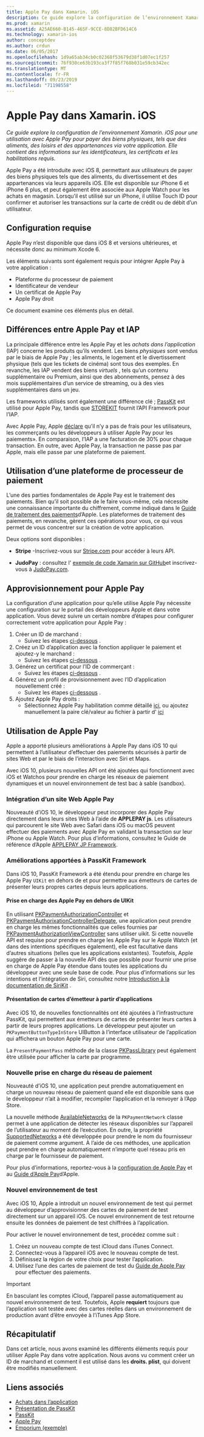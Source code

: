 ```yaml
---
title: Apple Pay dans Xamarin. iOS
description: Ce guide explore la configuration de l’environnement Xamarin. iOS pour une utilisation avec Apple Pay pour payer des biens physiques, tels que des aliments, des loisirs et des appartenances via votre application. Elle contient des informations sur les identificateurs, les certificats et les habilitations requis.
ms.prod: xamarin
ms.assetid: A25AE660-B145-465F-9CCE-8D82BFD614C6
ms.technology: xamarin-ios
author: conceptdev
ms.author: crdun
ms.date: 06/05/2017
ms.openlocfilehash: 1d9a65ab34cb0c02368f53679d38f1d07ec1f257
ms.sourcegitcommit: 76f930ce63b193ca3f7f85f768b031e59cb342ec
ms.translationtype: MT
ms.contentlocale: fr-FR
ms.lasthandoff: 09/23/2019
ms.locfileid: "71198558"
---
```

# <a name="apple-pay-in-xamarinios"></a>Apple Pay dans Xamarin. iOS

_Ce guide explore la configuration de l’environnement Xamarin. iOS pour une utilisation avec Apple Pay pour payer des biens physiques, tels que des aliments, des loisirs et des appartenances via votre application. Elle contient des informations sur les identificateurs, les certificats et les habilitations requis._

Apple Pay a été introduite avec iOS 8, permettant aux utilisateurs de payer des biens physiques tels que des aliments, du divertissement et des appartenances via leurs appareils iOS. Elle est disponible sur iPhone 6 et iPhone 6 plus, et peut également être associée aux Apple Watch pour les achats en magasin. Lorsqu’il est utilisé sur un iPhone, il utilise Touch ID pour confirmer et autoriser les transactions sur la carte de crédit ou de débit d’un utilisateur.

## <a name="requirements"></a>Configuration requise

Apple Pay n’est disponible que dans iOS 8 et versions ultérieures, et nécessite donc au minimum Xcode 6.

Les éléments suivants sont également requis pour intégrer Apple Pay à votre application :

- Plateforme du processeur de paiement
- Identificateur de vendeur
- Un certificat de Apple Pay
- Apple Pay droit

Ce document examine ces éléments plus en détail.

## <a name="differences-between-apple-pay-and-iap"></a>Différences entre Apple Pay et IAP

La principale différence entre les Apple Pay et les *achats dans l’application* (IAP) concerne les produits qu’ils vendent. Les biens *physiques* sont vendus par le biais de Apple Pay ; les aliments, le logement et le divertissement physique (tels que les tickets de cinéma) sont tous des exemples. En revanche, les IAP vendent des biens *virtuels* , tels qu’un contenu supplémentaire ou Premium, ainsi que des abonnements, pensez à des mois supplémentaires d’un service de streaming, ou à des vies supplémentaires dans un jeu.

Les frameworks utilisés sont également une différence clé ; [PassKit](https://developer.apple.com/library/ios/documentation/PassKit/Reference/PKPaymentAuthorizationViewController_Ref/) est utilisé pour Apple Pay, tandis que [STOREKIT](https://developer.apple.com/library/ios/documentation/PassKit/Reference/PKPaymentAuthorizationViewController_Ref/) fournit l’API Framework pour l’IAP.

Avec Apple Pay, Apple [déclare](https://developer.apple.com/apple-pay/Getting-Started-with-Apple-Pay.pdf) qu’il n’y a pas de frais pour les utilisateurs, les commerçants ou les développeurs à utiliser Apple Pay pour les paiements». En comparaison, l’IAP a une facturation de 30% pour chaque transaction. En outre, avec Apple Pay, la transaction ne passe pas par Apple, mais elle passe par une plateforme de paiement.

## <a name="using-a-payment-processor-platform"></a>Utilisation d’une plateforme de processeur de paiement

L’une des parties fondamentales de Apple Pay est le traitement des paiements. Bien qu’il soit possible de le faire vous-même, cela nécessite une connaissance importante du chiffrement, comme indiqué dans le [Guide de traitement des paiements](https://developer.apple.com/library/ios/ApplePay_Guide/ProcessPayment.html)d’Apple.
Les plateformes de traitement des paiements, en revanche, gèrent ces opérations pour vous, ce qui vous permet de vous concentrer sur la création de votre application.

Deux options sont disponibles :

- **Stripe** -Inscrivez-vous sur [Stripe.com](https://stripe.com/) pour accéder à leurs API.

- **JudoPay** : consultez l' [exemple de code Xamarin sur GitHub](https://github.com/Judopay/Xamarin-Sample-App)et inscrivez-vous à [JudoPay.com](https://www.judopay.com/).

## <a name="provisioning-for-apple-pay"></a>Approvisionnement pour Apple Pay

La configuration d’une application pour qu’elle utilise Apple Pay nécessite une configuration sur le portail des développeurs Apple et dans votre application. Vous devez suivre un certain nombre d’étapes pour configurer correctement votre application pour Apple Pay :

1. Créer un ID de marchand :
    - Suivez les étapes [ci-dessous](~/ios/deploy-test/provisioning/capabilities/apple-pay-capabilities.md#merchantid) .
2. Créez un ID d’application avec la fonction appliquer le paiement et ajoutez-y le marchand :
    - Suivez les étapes [ci-dessous](~/ios/deploy-test/provisioning/capabilities/apple-pay-capabilities.md#appid) .
3. Générez un certificat pour l’ID de commerçant :
    - Suivez les étapes [ci-dessous](~/ios/deploy-test/provisioning/capabilities/apple-pay-capabilities.md#certificate) .
4. Générez un profil de provisionnement avec l’ID d’application nouvellement créé :
    - Suivez les étapes [ci-dessous](~/ios/get-started/installation/device-provisioning/manual-provisioning.md#provisioning) .
5. Ajoutez Apple Pay droits :
    - Sélectionnez Apple Pay habilitation comme détaillé [ici](~/ios/deploy-test/provisioning/entitlements.md), ou ajoutez manuellement la paire clé/valeur au fichier à partir d' [ici](~/ios/deploy-test/provisioning/entitlements.md)

## <a name="working-with-apple-pay"></a>Utilisation de Apple Pay

Apple a apporté plusieurs améliorations à Apple Pay dans iOS 10 qui permettent à l’utilisateur d’effectuer des paiements sécurisés à partir de sites Web et par le biais de l’interaction avec Siri et Maps.

Avec iOS 10, plusieurs nouvelles API ont été ajoutées qui fonctionnent avec iOS et Watchos pour prendre en charge les réseaux de paiement dynamiques et un nouvel environnement de test bac à sable (sandbox).

### <a name="apple-pay-website-integration"></a>Intégration d’un site Web Apple Pay

Nouveauté d’iOS 10, le développeur peut incorporer des Apple Pay directement dans leurs sites Web à l’aide de **APPLEPAY js**. Les utilisateurs qui parcourent le site Web avec Safari dans iOS ou macOS peuvent effectuer des paiements avec Apple Pay en validant la transaction sur leur iPhone ou Apple Watch. Pour plus d’informations, consultez le Guide de référence d’Apple [APPLEPAY JP Framework](https://developer.apple.com/reference/applepayjs).

### <a name="passkit-framework-enhancements"></a>Améliorations apportées à PassKit Framework

Dans iOS 10, PassKit Framework a été étendu pour prendre en charge les Apple Pay `UIKit` en dehors de et pour permettre aux émetteurs de cartes de présenter leurs propres cartes depuis leurs applications.

#### <a name="supporting-apple-pay-outside-of-uikit"></a>Prise en charge des Apple Pay en dehors de UIKit

En utilisant [PKPaymentAuthorizationController](https://developer.apple.com/reference/passkit/pkpaymentauthorizationcontroller) et [PKPaymentAuthorixationControllerDelegate](https://developer.apple.com/reference/passkit/pkpaymentauthorizationcontrollerdelegate), une application peut prendre en charge les mêmes fonctionnalités que celles fournies par [PKPaymentAuthorizationViewController](https://developer.apple.com/reference/passkit/pkpaymentauthorizationviewcontroller) sans utiliser uikit. Si cette nouvelle API est requise pour prendre en charge les Apple Pay sur le Apple Watch (et dans des intentions spécifiques également), elle est facultative dans d’autres situations (telles que les applications existantes). Toutefois, Apple suggère de passer à la nouvelle API dès que possible pour fournir une prise en charge de Apple Pay étendue dans toutes les applications du développeur avec une seule base de code. Pour plus d’informations sur les intentions et l’intégration de Siri, consultez notre [Introduction à la documentation de SiriKit](~/ios/platform/sirikit/index.md) .

#### <a name="presenting-issuer-cards-from-within-apps"></a>Présentation de cartes d’émetteur à partir d’applications

Avec iOS 10, de nouvelles fonctionnalités ont été ajoutées à l’infrastructure PassKit, qui permettent aux émetteurs de cartes de présenter leurs cartes à partir de leurs propres applications. Le développeur peut ajouter un `PKPaymentButtonTypeInStore` UIButton à l’interface utilisateur de l’application qui affichera un bouton Apple Pay pour une carte.

La `PresentPaymentPass` méthode de la classe [PKPassLibrary](https://developer.apple.com/reference/passkit/pkpasslibrary) peut également être utilisée pour afficher la carte par programme.

### <a name="new-payment-network-support"></a>Nouvelle prise en charge du réseau de paiement

Nouveauté d’iOS 10, une application peut prendre automatiquement en charge un nouveau réseau de paiement quand elle est disponible sans que le développeur n’ait à modifier, recompiler l’application et la renvoyer à l’App Store.

La nouvelle méthode [AvailableNetworks](https://developer.apple.com/reference/passkit/pkpaymentrequest/1833288-availablenetworks) de la `PKPaymentNetwork` classe permet à une application de détecter les réseaux disponibles sur l’appareil de l’utilisateur au moment de l’exécution. En outre, la propriété [SupportedNetworks](https://developer.apple.com/reference/passkit/pkpaymentrequest/1619329-supportednetworks) a été développée pour prendre le nom du fournisseur de paiement comme argument. À l’aide de ces méthodes, une application peut prendre en charge automatiquement n’importe quel réseau pris en charge par le fournisseur de paiement.

Pour plus d’informations, reportez-vous à la [configuration de Apple Pay](~/ios/platform/apple-pay.md) et au [Guide d’Apple Pay](https://developer.apple.com/apple-pay/)d’Apple.

### <a name="new-testing-environment"></a>Nouvel environnement de test

Avec iOS 10, Apple a introduit un nouvel environnement de test qui permet au développeur d’approvisionner des cartes de paiement de test directement sur un appareil iOS. Ce nouvel environnement de test retourne ensuite les données de paiement de test chiffrées à l’application.

Pour activer le nouvel environnement de test, procédez comme suit :

1. Créez un nouveau compte de test iCloud dans iTunes Connect.
2. Connectez-vous à l’appareil iOS avec le nouveau compte de test.
3. Définissez la région de votre choix pour tester l’application.
4. Utilisez l’une des cartes de paiement de test du [Guide de Apple Pay](https://developer.apple.com/apple-pay/) pour effectuer des paiements.

> [!IMPORTANT]
> En basculant les comptes iCloud, l’appareil passe automatiquement au nouvel environnement de test. Toutefois, Apple **requiert** toujours que l’application soit testée avec des cartes réelles dans un environnement de production avant d’être envoyée à l’iTunes App Store.

## <a name="summary"></a>Récapitulatif

Dans cet article, nous avons examiné les différents éléments requis pour utiliser Apple Pay dans votre application. Nous avons vu comment créer un ID de marchand et comment il est utilisé dans les **droits. plist**, qui doivent être modifiés manuellement.

## <a name="related-links"></a>Liens associés

- [Achats dans l’application](~/ios/platform/in-app-purchasing/index.md)
- [Présentation de PassKit](~/ios/platform/passkit.md)
- [PassKit](https://developer.apple.com/library/ios/documentation/PassKit/Reference/PKPaymentAuthorizationViewController_Ref/)
- [Apple Pay](https://developer.apple.com/apple-pay/)
- [Emporium (exemple)](https://docs.microsoft.com/samples/xamarin/ios-samples/ios9-emporium)
